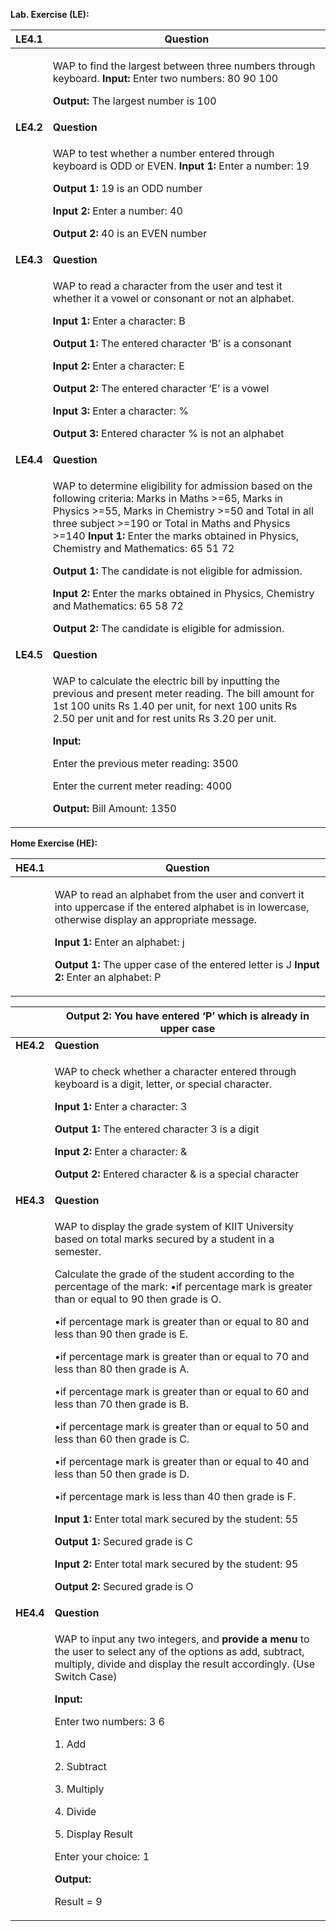 
**Lab. Exercise (LE):** 



|**LE4.1** |**Question** |
| - | - |
||<p>WAP to find the largest between three numbers through keyboard.  **Input:** Enter two numbers: 80 90 100 </p><p>**Output:** The largest number is 100 </p>|
|**LE4.2** |**Question** |
||<p>WAP to test whether a number entered through keyboard is ODD or EVEN.  **Input 1:** Enter a number: 19 </p><p>**Output 1:** 19 is an ODD number </p><p>**Input 2:** Enter a number: 40 </p><p>**Output 2:** 40 is an EVEN number </p>|
|**LE4.3** |**Question** |
||<p>WAP to read a character from the user and test it whether it a vowel or consonant or not an alphabet. </p><p>**Input 1:** Enter a character: B </p><p>**Output 1:** The entered character ‘B’ is a consonant </p><p>**Input 2:** Enter a character: E </p><p>**Output 2:** The entered character ‘E’ is a vowel </p><p>**Input 3:** Enter a character: % </p><p>**Output 3:** Entered character % is not an alphabet </p>|
|**LE4.4** |**Question** |
||<p>WAP to determine eligibility for admission based on the following criteria: Marks in Maths >=65, Marks in Physics >=55, Marks in Chemistry >=50 and Total in all three subject >=190 or Total in Maths and Physics >=140 **Input 1:** Enter the marks obtained in Physics, Chemistry and Mathematics: 65 51 72 </p><p>**Output 1:** The candidate is not eligible for admission.  </p><p>**Input 2:** Enter the marks obtained in Physics, Chemistry and Mathematics: 65 58 72 </p><p>**Output 2:** The candidate is eligible for admission. </p>|
|**LE4.5** |**Question** |
||<p>WAP to calculate the electric bill by inputting the previous and present meter reading. The bill amount for 1st 100 units Rs 1.40 per unit, for next 100 units Rs 2.50 per unit and for rest units Rs 3.20 per unit. </p><p>**Input:**  </p><p>Enter the previous meter reading: 3500 </p><p>Enter the current meter reading: 4000 </p><p>**Output:** Bill Amount: 1350 </p>|

**Home Exercise (HE):** 



|**HE4.1** |**Question** |
| - | - |
||<p>WAP to read an alphabet from the user and convert it into uppercase if the entered alphabet is in lowercase, otherwise display an appropriate message. </p><p>**Input 1:** Enter an alphabet: j </p><p>**Output 1:** The upper case of the entered letter is J **Input 2:** Enter an alphabet: P </p>|

||**Output 2:** You have entered ‘P’ which is already in upper case |
| :- | - |
|**HE4.2** |**Question** |
||<p>WAP to check whether a character entered through keyboard is a digit, letter, or special character.  </p><p>**Input 1:** Enter a character: 3 </p><p>**Output 1:** The entered character 3 is a digit </p><p>**Input 2:** Enter a character: & </p><p>**Output 2:** Entered character & is a special character </p>|
|**HE4.3** |**Question** |
||<p>WAP to display the grade system of KIIT University based on total marks secured by a student in a semester.  </p><p>Calculate the grade of the student according to the percentage of the mark: •if percentage mark is greater than or equal to 90 then grade is O.  </p><p>•if percentage mark is greater than or equal to 80 and less than 90 then grade is E. </p><p>•if percentage mark is greater than or equal to 70 and less than 80 then grade is A. </p><p>•if percentage mark is greater than or equal to 60 and less than 70 then grade is B. </p><p>•if percentage mark is greater than or equal to 50 and less than 60 then grade is C. </p><p>•if percentage mark is greater than or equal to 40 and less than 50 then grade is D.  </p><p>•if percentage mark is less than 40 then grade is F.  </p><p>**Input 1:** Enter total mark secured by the student: 55 </p><p>**Output 1:** Secured grade is C </p><p>**Input 2:** Enter total mark secured by the student: 95 </p><p>**Output 2:** Secured grade is O </p>|
|**HE4.4** |**Question** |
||<p>WAP to input any two integers, and **provide a menu** to the user to select any of  the  options  as  add,  subtract,  multiply,  divide  and  display  the  result accordingly. (Use Switch Case) </p><p>**Input:**  </p><p>Enter two numbers: 3 6 </p><p>1. Add </p><p>2. Subtract </p><p>3. Multiply </p><p>4. Divide </p><p>5. Display Result </p><p>Enter your choice: 1 </p><p>**Output:**  </p><p>Result = 9 </p>|

